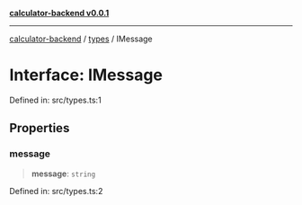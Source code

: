 [**calculator-backend v0.0.1**](../../README.md)

***

[calculator-backend](../../modules.md) / [types](../README.md) / IMessage

# Interface: IMessage

Defined in: src/types.ts:1

## Properties

### message

> **message**: `string`

Defined in: src/types.ts:2
